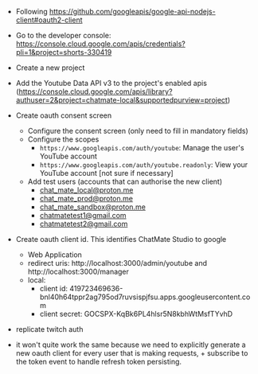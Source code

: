 - Following https://github.com/googleapis/google-api-nodejs-client#oauth2-client
- Go to the developer console: https://console.cloud.google.com/apis/credentials?pli=1&project=shorts-330419
- Create a new project
- Add the Youtube Data API v3 to the project's enabled apis (https://console.cloud.google.com/apis/library?authuser=2&project=chatmate-local&supportedpurview=project)
- Create oauth consent screen
  - Configure the consent screen (only need to fill in mandatory fields)
  - Configure the scopes
    - `https://www.googleapis.com/auth/youtube`: Manage the user's YouTube account
    - `https://www.googleapis.com/auth/youtube.readonly`: View your YouTube account [not sure if necessary]
  - Add test users (accounts that can authorise the new client)
    - chat_mate_local@proton.me
    - chat_mate_prod@proton.me
    - chat_mate_sandbox@proton.me
    - chatmatetest1@gmail.com
    - chatmatetest2@gmail.com
- Create oauth client id. This identifies ChatMate Studio to google
  - Web Application
  - redirect uris: http://localhost:3000/admin/youtube and http://localhost:3000/manager
  - local:
    - client id: 419723469636-bnl40h64tppr2ag795od7ruvsispjfsu.apps.googleusercontent.com
    - client secret: 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


- replicate twitch auth
- it won't quite work the same because we need to explicitly generate a new oauth client for every user that is making requests, + subscribe to the token event to handle refresh token persisting.